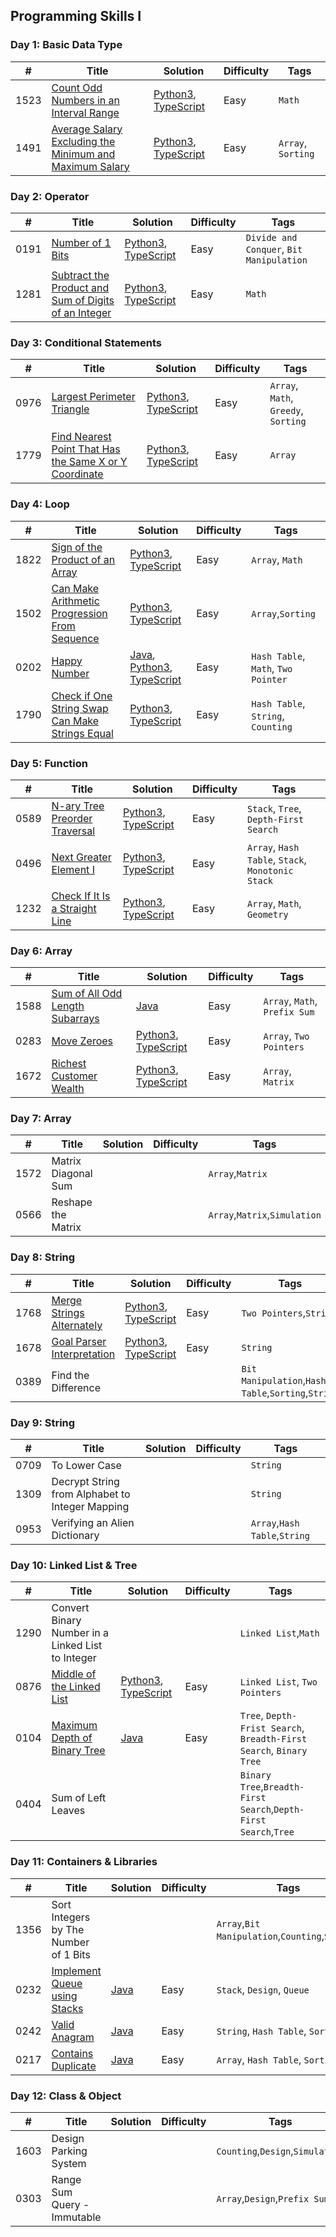 ## Programming Skills I

### Day 1: Basic Data Type

| #    | Title                                                                                                                                                         | Solution                                                                                                                                                                          | Difficulty | Tags               |
| ---- | ------------------------------------------------------------------------------------------------------------------------------------------------------------- | --------------------------------------------------------------------------------------------------------------------------------------------------------------------------------- | ---------- | ------------------ |
| 1523 | [Count Odd Numbers in an Interval Range](https://leetcode.com/problems/count-odd-numbers-in-an-interval-range/)                                               | [Python3](../Math/Python/_1523_CountOddNumbersinanIntervalRange.py), [TypeScript](../Math/TypeScript/_1523_CountOddNumbersinanIntervalRange.ts)                                   | Easy       | `Math`             |
| 1491 | [Average Salary Excluding the Minimum and Maximum Salary](https://leetcode.com/problems/average-salary-excluding-the-minimum-and-maximum-salary/description/) | [Python3](../Array/Python/_1491_AverageSalaryExcludingtheMinimumandMaximumSalary.py), [TypeScript](../Array/TypeScript/_1491_AverageSalaryExcludingtheMinimumandMaximumSalary.ts) | Easy       | `Array`, `Sorting` |

### Day 2: Operator

| #    | Title                                                                                                                                                  | Solution                                                                                                                                                              | Difficulty | Tags                                     |
| ---- | ------------------------------------------------------------------------------------------------------------------------------------------------------ | --------------------------------------------------------------------------------------------------------------------------------------------------------------------- | ---------- | ---------------------------------------- |
| 0191 | [Number of 1 Bits](https://leetcode.com/problems/number-of-1-bits/description/)                                                                        | [Python3](../BitManipulation/Python/_0191_Numberof1Bits.py), [TypeScript](../BitManipulation/TypeScript/_0191_Numberof1Bits.ts)                                       | Easy       | `Divide and Conquer`, `Bit Manipulation` |
| 1281 | [Subtract the Product and Sum of Digits of an Integer](https://leetcode.com/problems/subtract-the-product-and-sum-of-digits-of-an-integer/description) | [Python3](../Math/Python/_1281_SubtracttheProductandSumofDigitsofanInteger.py), [TypeScript](../Math/TypeScript/_1281_SubtracttheProductandSumofDigitsofanInteger.ts) | Easy       | `Math`                                   |

### Day 3: Conditional Statements

| #    | Title                                                                                                                                                       | Solution                                                                                                                                                                  | Difficulty | Tags                                 |
| ---- | ----------------------------------------------------------------------------------------------------------------------------------------------------------- | ------------------------------------------------------------------------------------------------------------------------------------------------------------------------- | ---------- | ------------------------------------ |
| 0976 | [Largest Perimeter Triangle](https://leetcode.com/problems/largest-perimeter-triangle/description/)                                                         | [Python3](../Array/Python/_0976_LargestPerimeterTriangle.py), [TypeScript](../Array/TypeScript/_0976_LargestPerimeterTriangle.ts)                                         | Easy       | `Array`, `Math`, `Greedy`, `Sorting` |
| 1779 | [Find Nearest Point That Has the Same X or Y Coordinate](https://leetcode.com/problems/find-nearest-point-that-has-the-same-x-or-y-coordinate/description/) | [Python3](../Array/Python/_1779_FindNearestPointThatHastheSameXorYCoordinate.py), [TypeScript](../Array/TypeScript/_1779_FindNearestPointThatHastheSameXorYCoordinate.ts) | Easy       | `Array`                              |

### Day 4: Loop

| #    | Title                                                                                                                            | Solution                                                                                                                                                          | Difficulty | Tags                                |
| ---- | -------------------------------------------------------------------------------------------------------------------------------- | ----------------------------------------------------------------------------------------------------------------------------------------------------------------- | ---------- | ----------------------------------- |
| 1822 | [Sign of the Product of an Array](https://leetcode.com/problems/sign-of-the-product-of-an-array)                                 | [Python3](../Array/Python/_1822_SignoftheProductofanArray.py), [TypeScript](../Array/TypeScript/_1822_SignoftheProductofanArray.ts)                               | Easy       | `Array`, `Math`                     |
| 1502 | [Can Make Arithmetic Progression From Sequence](https://leetcode.com/problems/can-make-arithmetic-progression-from-sequence)     | [Python3](../Array/Python/_1502_CanMakeArithmeticProgressionFromSequence.py), [TypeScript](../Array/TypeScript/_1502_CanMakeArithmeticProgressionFromSequence.ts) | Easy       | `Array`,`Sorting`                   |
| 0202 | [Happy Number](https://leetcode.com/problems/happy-number/)                                                                      | [Java](../Math/Java/_0202_HappyNumber.java), [Python3](../Math/Python/_0202_HappyNumber.py), [TypeScript](../Math/TypeScript/_0202_HappyNumber.ts)                | Easy       | `Hash Table`, `Math`, `Two Pointer` |
| 1790 | [Check if One String Swap Can Make Strings Equal](https://leetcode.com/problems/check-if-one-string-swap-can-make-strings-equal) | [Python3](./String/Python/_1790_CheckifOneStringSwapCanMakeStringsEqual.py), [TypeScript](./String/TypeScript/_1790_CheckifOneStringSwapCanMakeStringsEqual.ts)   | Easy       | `Hash Table`, `String`, `Counting`  |

### Day 5: Function

| #    | Title                                                                                           | Solution                                                                                                                            | Difficulty | Tags                                              |
| ---- | ----------------------------------------------------------------------------------------------- | ----------------------------------------------------------------------------------------------------------------------------------- | ---------- | ------------------------------------------------- |
| 0589 | [N-ary Tree Preorder Traversal](https://leetcode.com/problems/n-ary-tree-preorder-traversal)    | [Python3](../Tree/Python/_0589_N-aryTreePreorderTraversal.py), [TypeScript](../Tree/TypeScript/_0589_N-aryTreePreorderTraversal.ts) | Easy       | `Stack`, `Tree`, `Depth-First Search`             |
| 0496 | [Next Greater Element I](https://leetcode.com/problems/next-greater-element-i)                  | [Python3](../Array/Python/_0496_NextGreaterElementI.py), [TypeScript](../Array/TypeScript/_0496_NextGreaterElementI.ts)             | Easy       | `Array`, `Hash Table`, `Stack`, `Monotonic Stack` |
| 1232 | [Check If It Is a Straight Line](https://leetcode.com/problems/check-if-it-is-a-straight-line/) | [Python3](../Array/Python/_1232_CheckIfItIsaStraightLine.py), [TypeScript](../Array/TypeScript/_1232_CheckIfItIsaStraightLine.ts)   | Easy       | `Array`, `Math`, `Geometry`                       |

### Day 6: Array

| #    | Title                                                                                             | Solution                                                                                                                    | Difficulty | Tags                          |
| ---- | ------------------------------------------------------------------------------------------------- | --------------------------------------------------------------------------------------------------------------------------- | ---------- | ----------------------------- |
| 1588 | [Sum of All Odd Length Subarrays](https://leetcode.com/problems/sum-of-all-odd-length-subarrays/) | [Java](../Array/Java/_1588_SumofAllOddLengthSubarrays.java)                                                                 | Easy       | `Array`, `Math`, `Prefix Sum` |
| 0283 | [Move Zeroes](https://leetcode.com/problems/move-zeroes)                                          | [Python3](../Array/Python/_0283_MoveZeroes.py), [TypeScript](../Array/TypeScript/_0283_MoveZeroes.ts)                       | Easy       | `Array`, `Two Pointers`       |
| 1672 | [Richest Customer Wealth](https://leetcode.com/problems/richest-customer-wealth/description/)     | [Python3](../Array/Python/_1672_RichestCustomerWealth.py), [TypeScript](../Array/TypeScript/_1672_RichestCustomerWealth.py) | Easy       | `Array`, `Matrix`             |

### Day 7: Array

| #    | Title               | Solution | Difficulty | Tags                          |
| ---- | ------------------- | -------- | ---------- | ----------------------------- |
| 1572 | Matrix Diagonal Sum |          |            | `Array`,`Matrix`              |
| 0566 | Reshape the Matrix  |          |            | `Array`,`Matrix`,`Simulation` |

### Day 8: String

| #    | Title                                                                                  | Solution                                                                                                                            | Difficulty | Tags                                               |
| ---- | -------------------------------------------------------------------------------------- | ----------------------------------------------------------------------------------------------------------------------------------- | ---------- | -------------------------------------------------- |
| 1768 | [Merge Strings Alternately](https://leetcode.com/problems/merge-strings-alternately)   | [Python3](../String/Python/_1768_MergeStringsAlternately.py), [TypeScript](../String/TypeScript/_1768_MergeStringsAlternately.ts)   | Easy       | `Two Pointers`,`String`                            |
| 1678 | [Goal Parser Interpretation](https://leetcode.com/problems/goal-parser-interpretation) | [Python3](../String/Python/_1678_GoalParserInterpretation.py), [TypeScript](../String/TypeScript/_1678_GoalParserInterpretation.ts) | Easy       | `String`                                           |
| 0389 | Find the Difference                                                                    |                                                                                                                                     |            | `Bit Manipulation`,`Hash Table`,`Sorting`,`String` |

### Day 9: String

| #    | Title                                           | Solution | Difficulty | Tags                          |
| ---- | ----------------------------------------------- | -------- | ---------- | ----------------------------- |
| 0709 | To Lower Case                                   |          |            | `String`                      |
| 1309 | Decrypt String from Alphabet to Integer Mapping |          |            | `String`                      |
| 0953 | Verifying an Alien Dictionary                   |          |            | `Array`,`Hash Table`,`String` |

### Day 10: Linked List & Tree

| #    | Title                                                                                             | Solution                                                                                                                              | Difficulty | Tags                                                                |
| ---- | ------------------------------------------------------------------------------------------------- | ------------------------------------------------------------------------------------------------------------------------------------- | ---------- | ------------------------------------------------------------------- |
| 1290 | Convert Binary Number in a Linked List to Integer                                                 |                                                                                                                                       |            | `Linked List`,`Math`                                                |
| 0876 | [Middle of the Linked List](https://leetcode.com/problems/middle-of-the-linked-list/description/) | [Python3](../LinkedList/Python/_0876_MiddleoftheLinkedList.py), [TypeScript](../LinkedList/TypeScript/_0876_MiddleoftheLinkedList.ts) | Easy       | `Linked List`, `Two Pointers`                                       |
| 0104 | [Maximum Depth of Binary Tree](https://leetcode.com/problems/maximum-depth-of-binary-tree/)       | [Java](../Tree/Java/_0104_MaximumDepthofBinaryTree.java)                                                                              | Easy       | `Tree`, `Depth-Frist Search`, `Breadth-First Search`, `Binary Tree` |
| 0404 | Sum of Left Leaves                                                                                |                                                                                                                                       |            | `Binary Tree`,`Breadth-First Search`,`Depth-First Search`,`Tree`    |

### Day 11: Containers & Libraries

| #    | Title                                                                                       | Solution                                                   | Difficulty | Tags                                            |
| ---- | ------------------------------------------------------------------------------------------- | ---------------------------------------------------------- | ---------- | ----------------------------------------------- |
| 1356 | Sort Integers by The Number of 1 Bits                                                       |                                                            |            | `Array`,`Bit Manipulation`,`Counting`,`Sorting` |
| 0232 | [Implement Queue using Stacks](https://leetcode.com/problems/implement-queue-using-stacks/) | [Java](../Queue/Java/_0232_ImplementQueueUsingStacks.java) | Easy       | `Stack`, `Design`, `Queue`                      |
| 0242 | [Valid Anagram](https://leetcode.com/problems/valid-anagram/)                               | [Java](../String/Java/_0242_ValidAnagram.java)             | Easy       | `String`, `Hash Table`, `Sorting`               |
| 0217 | [Contains Duplicate](https://leetcode.com/problems/contains-duplicate/)                     | [Java](../Array/Java/_0217_ContainsDuplicate.java)         | Easy       | `Array`, `Hash Table`, `Sorting`                |

### Day 12: Class & Object

| #    | Title                       | Solution | Difficulty | Tags                             |
| ---- | --------------------------- | -------- | ---------- | -------------------------------- |
| 1603 | Design Parking System       |          |            | `Counting`,`Design`,`Simulation` |
| 0303 | Range Sum Query - Immutable |          |            | `Array`,`Design`,`Prefix Sum`    |
